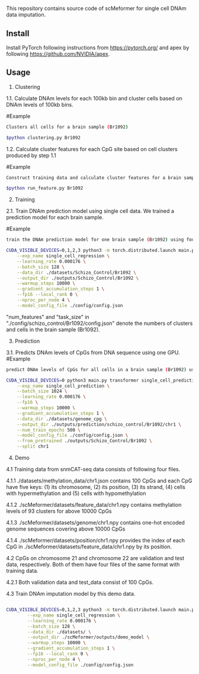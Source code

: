 #
This repository contains source code of scMeformer for single cell DNAm data imputation.

## Install
Install PyTorch following instructions from https://pytorch.org/ and apex by following https://github.com/NVIDIA/apex.

## Usage

1. Clustering

1.1. Calculate DNAm levels for each 100kb bin and cluster cells based on DNAm levels of 100kb bins.

#Example
```bash
Clusters all cells for a brain sample (Br1092)

$python clustering.py Br1092

```

1.2. Calculate cluster features for each CpG site based on cell clusters produced by step 1.1

#Example
```bash
Construct training data and calculate cluster features for a brain sample (Br1092)

$python run_feature.py Br1092

```


2. Training

2.1. Train DNAm prediction model using single cell data. We trained a prediction model for each brain sample. 

#Example
```bash
train the DNAm prediction model for one brain sample (Br1092) using four GPUs

CUDA_VISIBLE_DEVICES=0,1,2,3 python3 -m torch.distributed.launch main.py transformer single_cell_regression \
	--exp_name single_cell_regression \
	--learning_rate 0.000176 \
	--batch_size 128 \
	--data_dir ./datasets/Schizo_Control/Br1092 \
	--output_dir ./outputs/Schizo_Control/Br1092 \
	--warmup_steps 10000 \
	--gradient_accumulation_steps 1 \
	--fp16 --local_rank 0 \
	--nproc_per_node 4 \
	--model_config_file ./config/config.json
```
"num_features" and "task_size" in "./config/schizo_control/Br1092/config.json" denote the numbers of clusters and cells in the brain sample (Br1092).

3. Prediction

3.1. Predicts DNAm levels of CpGs from DNA sequence using one GPU.
#Example
```bash
predict DNAm levels of CpGs for all cells in a brain sample (Br1092) using the trained model

CUDA_VISIBLE_DEVICES=0 python3 main.py transformer single_cell_prediction \
	--exp_name single_cell_prediction \
	--batch_size 1024 \
	--learning_rate 0.000176 \
	--fp16 \
	--warmup_steps 10000 \
	--gradient_accumulation_steps 1 \
	--data_dir ./datasets/genome_cpg \
	--output_dir ./outputs/prediction/schizo_control/Br1092/chr1 \
	--num_train_epochs 500 \
	--model_config_file ./config/config.json \
	--from_pretrained ./outputs/Schizo_Control/Br1092 \
	--split chr1
```

4. Demo

4.1 Training data from snmCAT-seq data consists of following four files.

4.1.1 ./datasets/methylation_data/chr1.json contains 100 CpGs and each CpG have five keys:
(1) its chromosome, (2) its position, (3) its strand, (4) cells with hypermethylation and (5) cells with hypomethylation

4.1.2 ./scMeformer/datasets/feature_data/chr1.npy contains methylation levels of 93 clusters for above 10000 CpGs

4.1.3 ./scMeformer/datasets/genome/chr1.npy contains one-hot encoded genome sequences covering above 10000 CpGs

4.1.4 ./scMeformer/datasets/position/chr1.npy provides the index of each CpG in ./scMeformer/datasets/feature_data/chr1.npy by its position.


4.2 CpGs on chromosome 21 and chromosome 22 are validation and test data, respectively. Both of them have four files of the same format with training data.

4.2.1 Both validation data and test_data consist of 100 CpGs.

4.3 Train DNAm imputation model by this demo data.

```bash

CUDA_VISIBLE_DEVICES=0,1,2,3 python3 -m torch.distributed.launch main.py transformer single_cell_regression \
        --exp_name single_cell_regression \
        --learning_rate 0.000176 \
        --batch_size 128 \
        --data_dir ./datasets/ \
        --output_dir ./scMeformer/outputs/demo_model \
        --warmup_steps 10000 \
        --gradient_accumulation_steps 1 \
        --fp16 --local_rank 0 \
        --nproc_per_node 4 \
        --model_config_file ./config/config.json
```
